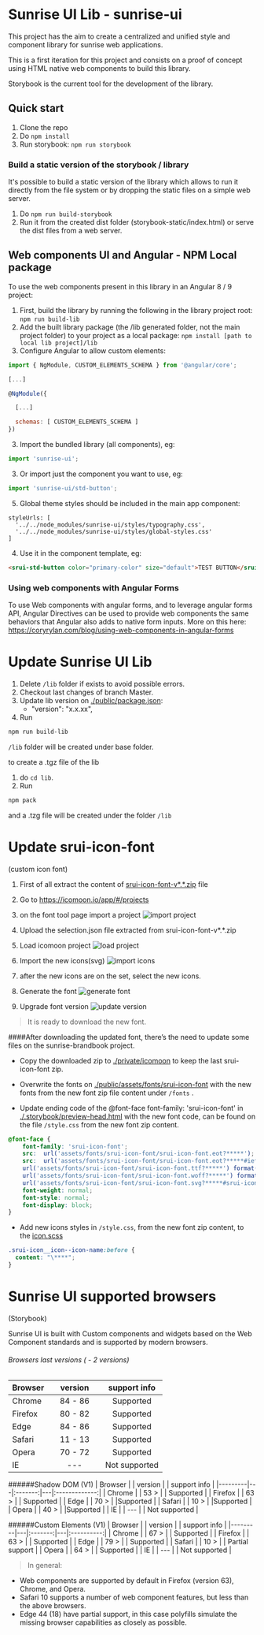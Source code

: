 # Sunrise UI Lib - sunrise-ui #

This project has the aim to create a centralized and unified style and component library for sunrise web applications.

This is a first iteration for this project and consists on a proof of concept using HTML native web components to build this library.

Storybook is the current tool for the development of the library.

## Quick start ##

1. Clone the repo
2. Do `npm install`
3. Run storybook: `npm run storybook`

### Build a static version of the storybook / library ###

It's possible to build a static version of the library which allows to run it directly from the file system or by dropping the static files on a simple web server.

1. Do `npm run build-storybook`
2. Run it from the created dist folder (storybook-static/index.html) or serve the dist files from a web server. 

## Web components UI and Angular - NPM Local package ##

To use the web components present in this library in an Angular 8 / 9 project:

1. First, build the library by running the following in the library project root: `npm run build-lib`
2. Add the built library package (the /lib generated folder, not the main project folder) to your project as a local package: `npm install [path to local lib project]/lib`
3. Configure Angular to allow custom elements:
```javascript
import { NgModule, CUSTOM_ELEMENTS_SCHEMA } from '@angular/core';

[...]

@NgModule({

  [...]

  schemas: [ CUSTOM_ELEMENTS_SCHEMA ]
})
```
3. Import the bundled library (all components), eg:
```javascript
import 'sunrise-ui';
```
3. Or import just the component you want to use, eg:
```javascript
import 'sunrise-ui/std-button';
```
5. Global theme styles should be included in the main app component:
```
styleUrls: [
  '../../node_modules/sunrise-ui/styles/typography.css',
  '../../node_modules/sunrise-ui/styles/global-styles.css'
]
```
4. Use it in the component template, eg:
```html
<srui-std-button color="primary-color" size="default">TEST BUTTON</srui-std-button>
```

### Using web components with Angular Forms ###

To use Web components with angular forms, and to leverage angular forms API, Angular Directives can be used to provide web components the same behaviors that Angular also adds to native form inputs. More on this here: https://coryrylan.com/blog/using-web-components-in-angular-forms

#
# Update Sunrise UI Lib

1. Delete `/lib` folder if exists to avoid possible errors.
2. Checkout last changes of branch Master.
3. Update lib version on [./public/package.json](./public/package.json):
    - "version": "x.x.xx",
4. Run 
```bash
npm run build-lib
```
`/lib` folder will be created under base folder.

to create a .tgz file of the lib

1. do `cd lib`.
2. Run 
```bash
npm pack
```
and a .tzg file will be created under the folder `/lib`

#
# Update srui-icon-font
(custom icon font)

1. First of all extract the content of [srui-icon-font-v*.*.zip](./private/icomoon/) file
2. Go to https://icomoon.io/app/#/projects 
3. on the font tool page import a project ![import project](./private/images/importProject.jpg)

4. Upload the selection.json file extracted from srui-icon-font-v*.*.zip
5. Load icomoon project ![load project](./private/images/loadProject.jpg)

6. Import the new icons(svg) ![import icons](./private/images/importIcons.jpg)

7. after the new icons are on the set, select the new icons.

8. Generate the font ![generate font](./private/images/generateFont.jgp)

9. Upgrade font version ![update version](./private/images/editVersion.jpg)

>It is ready to download the new font.



####After downloading the updated font, there’s the need to update some files on the sunrise-brandbook project.


- Copy the downloaded zip to [./private/icomoon](./private/icomoon) to keep the last srui-icon-font zip.

- Overwrite the fonts on [./public/assets/fonts/srui-icon-font](./public/assets/fonts/srui-icon-font) with the new fonts from the new font zip file content under `/fonts` .

- Update ending code of the @font-face font-family: 'srui-icon-font' in [./.storybook/preview-head.html](./.storybook/preview-head.html)
with the new font code, can be found on the file `/style.css` from the new font zip content.
```css
@font-face {
    font-family: 'srui-icon-font';
    src:  url('assets/fonts/srui-icon-font/srui-icon-font.eot?*****');
    src:  url('assets/fonts/srui-icon-font/srui-icon-font.eot?*****#iefix') format('embedded-opentype'),
    url('assets/fonts/srui-icon-font/srui-icon-font.ttf?*****') format('truetype'),
    url('assets/fonts/srui-icon-font/srui-icon-font.woff?*****') format('woff'),
    url('assets/fonts/srui-icon-font/srui-icon-font.svg?*****#srui-icon-font') format('svg');
    font-weight: normal;
    font-style: normal;
    font-display: block;
}
```
- Add new icons styles in `/style.css`, from the new font zip content, to the [icon.scss](./src/components/icon/icon.scss)
```css
.srui-icon__icon--icon-name:before {
  content: "\****";
}
```

#
# Sunrise UI supported browsers
(Storybook)

Sunrise UI is built with Custom components and widgets based on the Web Component standards and is supported by modern browsers.

###### Browsers last versions ( - 2 versions)
| Browser | | version | | support info |
|---------|---|:-------:|---|:-------------:| 
| Chrome  | |  84 - 86   | | Supported  |
| Firefox | |  80 - 82   | |  Supported   |
| Edge    | |  84 - 86  | |Supported     |
| Safari  | |  11 - 13   | |Supported     |
| Opera   | |  70 - 72  | |Supported     |
| IE      | |  ---   | | Not supported |

######Shadow DOM (V1)
| Browser | | version | | support info |
|---------|---|:-------:|---|:-------------:| 
| Chrome  | |  53 >   | | Supported  |
| Firefox | |  63 >   | |  Supported   |
| Edge    | |  70 >   | |Supported     |
| Safari  | |  10 >   | |Supported     |
| Opera   | |  40 >   | |Supported     |
| IE      | |  ---   | | Not supported |
    
######Custom Elements (V1)
| Browser | | version | | support info |
|---------|---|:-------:|---|:----------:| 
| Chrome  | |  67 >   | | Supported  |
| Firefox | |  63 >   | | Supported  |
| Edge    | |  79 >   | | Supported  |
| Safari  | |  10 >   | | Partial support  |
| Opera   | |  64 >   | | Supported  |
| IE      | |  ---   | | Not supported |

>In general:

 - Web components are supported by default in Firefox (version 63), Chrome, and Opera.
 - Safari 10 supports a number of web component features, but less than the above browsers.
 - Edge 44 (18) have partial support, in this case polyfills simulate the missing browser capabilities as closely as possible.
#
#
